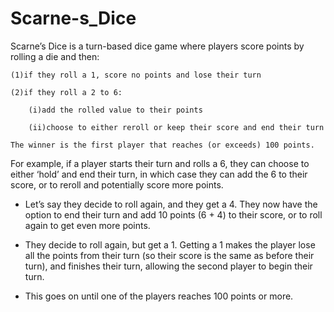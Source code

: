 # Scarne-s_Dice

Scarne’s Dice is a turn-based dice game where players score points by rolling a die and then: 
    
    (1)if they roll a 1, score no points and lose their turn
    
    (2)if they roll a 2 to 6: 
        
        (i)add the rolled value to their points 
        
        (ii)choose to either reroll or keep their score and end their turn 
    
    The winner is the first player that reaches (or exceeds) 100 points.
    
For example, if a player starts their turn and rolls a 6, they can choose to either ‘hold’ and end their turn, in which case they can add the 6 to their score, or to reroll and potentially score more points.

- Let’s say they decide to roll again, and they get a 4. They now have the option to end their turn and add 10 points (6 + 4) to their score, or to roll again to get even more points.

- They decide to roll again, but get a 1. Getting a 1 makes the player lose all the points from their turn (so their score is the same as before their turn), and finishes their turn, allowing the second player to begin their turn.

- This goes on until one of the players reaches 100 points or more.
